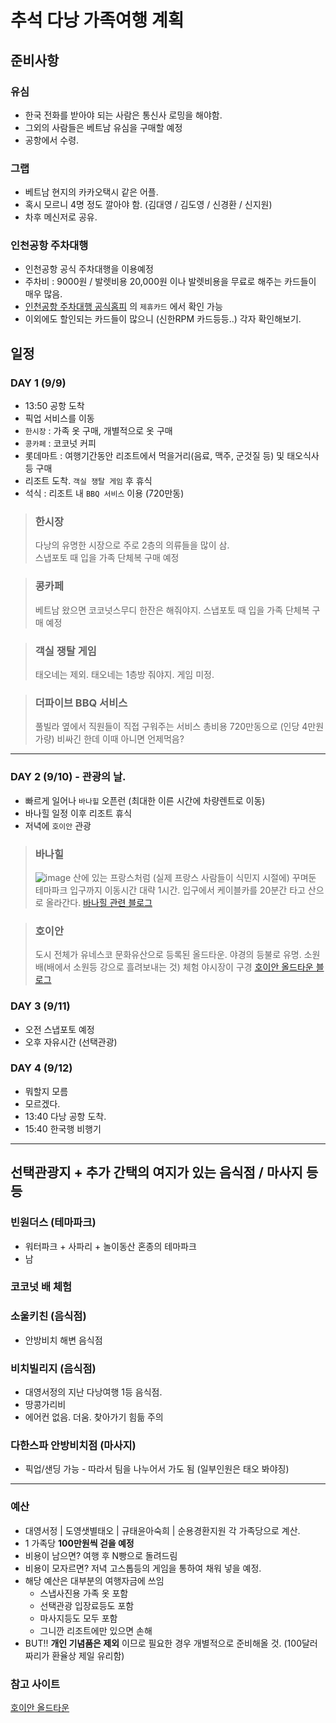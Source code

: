 # 추석 다낭 가족여행 계획

## 준비사항

### 유심

* 한국 전화를 받아야 되는 사람은 통신사 로밍을 해야함.
* 그외의 사람들은 베트남 유심을 구매할 예정
* 공항에서 수령.

### 그랩

* 베트남 현지의 카카오택시 같은 어플.
* 혹시 모르니 4명 정도 깔아야 함. (김대영 / 김도영 / 신경환 / 신지원)
* 차후 메신저로 공유.

### 인천공항 주차대행

* 인천공항 공식 주차대행을 이용예정
* 주차비 : 9000원 / 발렛비용 20,000원 이나 발렛비용을 무료로 해주는 카드들이 매우 많음.
* [인천공항 주차대행 공식홈피](https://valet.hiparking.co.kr/main) 의 `제휴카드` 에서 확인 가능
* 이외에도 할인되는 카드들이 많으니 (신한RPM 카드등등..) 각자 확인해보기.

## 일정



### DAY 1 (9/9)

* 13:50 공항 도착
* 픽업 서비스를 이동
* `한시장` : 가족 옷 구매, 개별적으로 옷 구매
* `콩카페` : 코코넛 커피
* 롯데마트 : 여행기간동안 리조트에서 먹을거리(음료, 맥주, 군것질 등) 및 태오식사 등 구매
* 리조트 도착. `객실 쟁탈 게임` 후 휴식
* 석식 : 리조트 내 `BBQ 서비스` 이용 (720만동)

> ### 한시장
> 다낭의 유명한 시장으로 주로 2층의 의류들을 많이 삼.  
> 스냅포토 때 입을 가족 단체복 구매 예정
  
> ### 콩카페
> 베트남 왔으면 코코넛스무디 한잔은 해줘야지.
> 스냅포토 때 입을 가족 단체복 구매 예정

> ### 객실 쟁탈 게임
> 태오네는 제외. 태오네는 1층방 줘야지.
> 게임 미정.

> ### 더파이브 BBQ 서비스
> 풀빌라 옆에서 직원들이 직접 구워주는 서비스
> 총비용 720만동으로 (인당 4만원가량) 비싸긴 한데
> 이때 아니면 언제먹음?

---

### DAY 2 (9/10) - 관광의 날.

* 빠르게 일어나 `바나힐` 오픈런 (최대한 이른 시간에 차량렌트로 이동)
* 바나힐 일정 이후 리조트 휴식
* 저녁에 `호이안` 관광

> ### 바나힐
> ![image](https://user-images.githubusercontent.com/76562946/184303611-44b81253-fde6-44a2-a8f4-e9209f295216.png)
> 산에 있는 프랑스처럼 (실제 프랑스 사람들이 식민지 시절에) 꾸며둔  테마파크
> 입구까지 이동시간 대략 1시간.
> 입구에서 케이블카를 20분간 타고 산으로 올라간다.
> [바나힐 관련 블로그](https://blog.naver.com/jeju8253/222714191983)

> ### 호이안
> 도시 전체가 유네스코 문화유산으로 등록된 올드타운.
> 야경의 등불로 유명. 소원배(배에서 소원등 강으로 흘려보내는 것) 체험
> 야시장이 구경
> [호이안 올드타운 블로그](https://blog.naver.com/heart-en/222695403720) 

### DAY 3 (9/11)

* 오전 스냅포토 예정
* 오후 자유시간 (선택관광)


### DAY 4 (9/12)

* 뭐할지 모름
* 모르겠다.
* 13:40 다낭 공항 도착.
* 15:40 한국행 비행기


---

## 선택관광지 + 추가 간택의 여지가 있는 음식점 / 마사지 등등

### 빈원더스 (테마파크)
* 워터파크 + 사파리 + 놀이동산 혼종의 테마파크
* 남

### 코코넛 배 체험

### 소울키친 (음식점)
 * 안방비치 해변 음식점

### 비치빌리지 (음식점)
 * 대영서정의 지난 다낭여행 1등 음식점.
 * 땅콩가리비
 * 에어컨 없음. 더움. 찾아가기 힘듦 주의

### 다한스파 안방비치점 (마사지)
 * 픽업/샌딩 가능 - 따라서 팀을 나누어서 가도 됨 (일부인원은 태오 봐야징)

---

### 예산

* 대영서정 | 도영샛별태오 | 규태윤아숙희 | 순용경환지원 각 가족당으로 계산.
* 1 가족당 **100만원씩 걷을 예정**
* 비용이 남으면? 여행 후 N빵으로 돌려드림
* 비용이 모자르면? 저녁 고스톱등의 게임을 통하여 채워 넣을 예정.
* 해당 예산은 대부분의 여행자금에 쓰임 
  * 스냅사진용 가족 옷 포함
  * 선택관광 입장료등도 포함
  * 마사지등도 모두 포함
  * 그니깐 리조트에만 있으면 손해
* BUT!! **개인 기념품은 제외** 이므로 필요한 경우 개별적으로 준비해올 것. (100달러 짜리가 환율상 제일 유리함)


### 참고 사이트

[호이안 올드타운](https://blog.naver.com/mmm7962/222282249136)   

